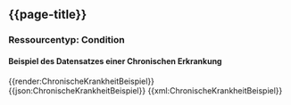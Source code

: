 ## {{page-title}}

### Ressourcentyp: Condition

#### Beispiel des Datensatzes einer Chronischen Erkrankung
<tabs>
    <tab title="Übersicht">      
        {{render:ChronischeKrankheitBeispiel}}
    </tab>
    <tab title="JSON">
        {{json:ChronischeKrankheitBeispiel}}
    </tab>
    <tab title="XML">
        {{xml:ChronischeKrankheitBeispiel}}
    </tab>
</tabs>